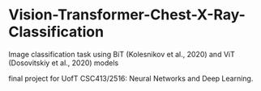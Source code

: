 # Vision-Transformer-Chest-X-Ray-Classification
Image classification task using BiT (Kolesnikov et al., 2020) and ViT (Dosovitskiy et al., 2020) models

final project for UofT CSC413/2516: Neural Networks and Deep Learning. 
